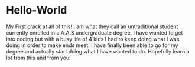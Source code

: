 # Hello-World
My First crack at all of this!
I am what they call an untraditional student currently enrolled in a A.A.S undergraduate degree. I have wanted to get into coding but with a busy life of 4 kids I had to keep doing what I was doing in order to make ends meet. I have finally been able to go for my degree and actually start doing what I have wanted to do. Hopefully learn a lot from this and from you!
